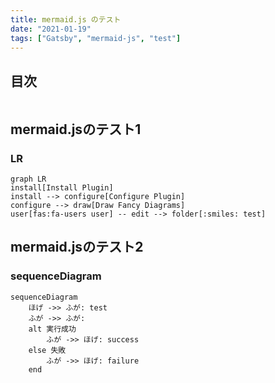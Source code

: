 ```yaml
---
title: mermaid.js のテスト
date: "2021-01-19"
tags: ["Gatsby", "mermaid-js", "test"]
---
```


## 目次

```toc
```

## mermaid.jsのテスト1

### LR

```mermaid
graph LR
install[Install Plugin]
install --> configure[Configure Plugin]
configure --> draw[Draw Fancy Diagrams]
user[fas:fa-users user] -- edit --> folder[:smiles: test]
```

## mermaid.jsのテスト2

### sequenceDiagram

```mermaid
sequenceDiagram
    ほげ ->> ふが: test
    ふが ->> ふが: 
    alt 実行成功
        ふが ->> ほげ: success
    else 失敗
        ふが ->> ほげ: failure
    end
```
